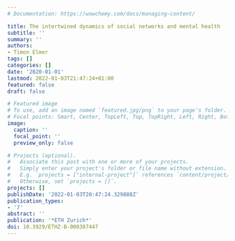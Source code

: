 ```yaml
---
# Documentation: https://wowchemy.com/docs/managing-content/

title: The intertwined dynamics of social networks and mental health
subtitle: ''
summary: ''
authors:
- Timon Elmer
tags: []
categories: []
date: '2020-01-01'
lastmod: 2022-01-03T21:47:24+01:00
featured: false
draft: false

# Featured image
# To use, add an image named `featured.jpg/png` to your page's folder.
# Focal points: Smart, Center, TopLeft, Top, TopRight, Left, Right, BottomLeft, Bottom, BottomRight.
image:
  caption: ''
  focal_point: ''
  preview_only: false

# Projects (optional).
#   Associate this post with one or more of your projects.
#   Simply enter your project's folder or file name without extension.
#   E.g. `projects = ["internal-project"]` references `content/project/deep-learning/index.md`.
#   Otherwise, set `projects = []`.
projects: []
publishDate: '2022-01-03T20:47:24.329888Z'
publication_types:
- '7'
abstract: ''
publication: '*ETH Zurich*'
doi: 10.3929/ETHZ-B-000387447
---
```

